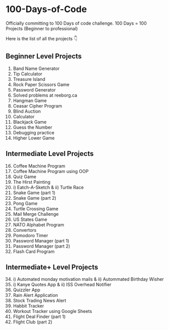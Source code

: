# 100-Days-of-Code
Officially committing to 100 Days of code challenge.
100 Days = 100 Projects
(Beginner to professional)

Here is the list of all the projects 👇

## Beginner Level Projects
1. Band Name Generator
2. Tip Calculator
3. Treasure Island
4. Rock Paper Scissors Game
5. Password Generator
6. Solved problems at reeborg.ca
7. Hangman Game
8. Ceasar Cipher Program
9. Blind Auction
10. Calculator
11. Blackjack Game
12. Guess the Number
13. Debugging practice
14. Higher Lower Game

## Intermediate Level Projects
16. Coffee Machine Program
17. Coffee Machine Program using OOP
18. Quiz Game
19. The Hirst Painting
20. i) Eatch-A-Sketch & ii) Turtle Race
22. Snake Game (part 1)
23. Snake Game (part 2)
24. Pong Game
25. Turtle Crossing Game
26. Mail Merge Challenge
27. US States Game
28. NATO Alphabet Program
29. Convertors
30. Pomodoro Timer
31. Password Manager (part 1)
32. Password Manager (part 2)
33. Flash Card Program

## Intermediate+ Level Projects
34. i) Automated monday motivation mails & ii) Autommated Birthday Wisher
35. i) Kanye Quotes App & ii) ISS Overhead Notifier
36. Quizzler App
37. Rain Alert Application
38. Stock Trading News Alert
39. Habbit Tracker
40. Workout Tracker using Google Sheets
41. Flight Deal Finder (part 1)
42. Flight Club (part 2)
